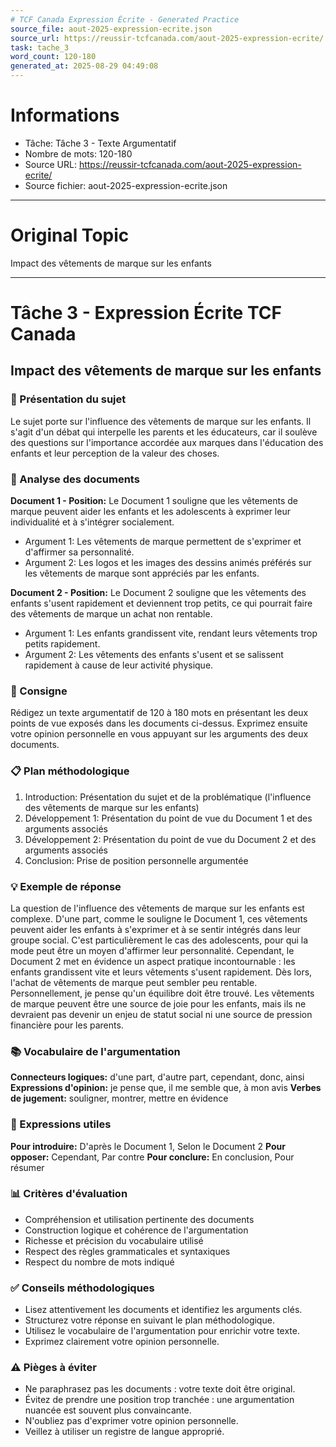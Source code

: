 ```yaml
---
# TCF Canada Expression Écrite - Generated Practice
source_file: aout-2025-expression-ecrite.json
source_url: https://reussir-tcfcanada.com/aout-2025-expression-ecrite/
task: tache_3
word_count: 120-180
generated_at: 2025-08-29 04:49:08
---
```


# Informations
- Tâche: Tâche 3 - Texte Argumentatif
- Nombre de mots: 120-180
- Source URL: https://reussir-tcfcanada.com/aout-2025-expression-ecrite/
- Source fichier: aout-2025-expression-ecrite.json

---

# Original Topic
Impact des vêtements de marque sur les enfants

---

# Tâche 3 - Expression Écrite TCF Canada
## Impact des vêtements de marque sur les enfants

### 📖 Présentation du sujet
Le sujet porte sur l'influence des vêtements de marque sur les enfants. Il s'agit d'un débat qui interpelle les parents et les éducateurs, car il soulève des questions sur l'importance accordée aux marques dans l'éducation des enfants et leur perception de la valeur des choses.

### 📄 Analyse des documents

**Document 1 - Position:** Le Document 1 souligne que les vêtements de marque peuvent aider les enfants et les adolescents à exprimer leur individualité et à s'intégrer socialement.
- Argument 1: Les vêtements de marque permettent de s'exprimer et d'affirmer sa personnalité.
- Argument 2: Les logos et les images des dessins animés préférés sur les vêtements de marque sont appréciés par les enfants.

**Document 2 - Position:** Le Document 2 souligne que les vêtements des enfants s'usent rapidement et deviennent trop petits, ce qui pourrait faire des vêtements de marque un achat non rentable.
- Argument 1: Les enfants grandissent vite, rendant leurs vêtements trop petits rapidement.
- Argument 2: Les vêtements des enfants s'usent et se salissent rapidement à cause de leur activité physique.

### 📝 Consigne
Rédigez un texte argumentatif de 120 à 180 mots en présentant les deux points de vue exposés dans les documents ci-dessus. Exprimez ensuite votre opinion personnelle en vous appuyant sur les arguments des deux documents.

### 📋 Plan méthodologique
1. Introduction: Présentation du sujet et de la problématique (l'influence des vêtements de marque sur les enfants)
2. Développement 1: Présentation du point de vue du Document 1 et des arguments associés
3. Développement 2: Présentation du point de vue du Document 2 et des arguments associés
4. Conclusion: Prise de position personnelle argumentée

### 💡 Exemple de réponse
La question de l'influence des vêtements de marque sur les enfants est complexe. D'une part, comme le souligne le Document 1, ces vêtements peuvent aider les enfants à s'exprimer et à se sentir intégrés dans leur groupe social. C'est particulièrement le cas des adolescents, pour qui la mode peut être un moyen d'affirmer leur personnalité. Cependant, le Document 2 met en évidence un aspect pratique incontournable : les enfants grandissent vite et leurs vêtements s'usent rapidement. Dès lors, l'achat de vêtements de marque peut sembler peu rentable. Personnellement, je pense qu'un équilibre doit être trouvé. Les vêtements de marque peuvent être une source de joie pour les enfants, mais ils ne devraient pas devenir un enjeu de statut social ni une source de pression financière pour les parents.

### 📚 Vocabulaire de l'argumentation
**Connecteurs logiques:** d'une part, d'autre part, cependant, donc, ainsi
**Expressions d'opinion:** je pense que, il me semble que, à mon avis
**Verbes de jugement:** souligner, montrer, mettre en évidence

### 🔧 Expressions utiles
**Pour introduire:** D'après le Document 1, Selon le Document 2
**Pour opposer:** Cependant, Par contre
**Pour conclure:** En conclusion, Pour résumer

### 📊 Critères d'évaluation
- Compréhension et utilisation pertinente des documents
- Construction logique et cohérence de l'argumentation
- Richesse et précision du vocabulaire utilisé
- Respect des règles grammaticales et syntaxiques
- Respect du nombre de mots indiqué

### ✅ Conseils méthodologiques
- Lisez attentivement les documents et identifiez les arguments clés.
- Structurez votre réponse en suivant le plan méthodologique.
- Utilisez le vocabulaire de l'argumentation pour enrichir votre texte.
- Exprimez clairement votre opinion personnelle.

### ⚠️ Pièges à éviter
- Ne paraphrasez pas les documents : votre texte doit être original.
- Évitez de prendre une position trop tranchée : une argumentation nuancée est souvent plus convaincante.
- N'oubliez pas d'exprimer votre opinion personnelle.
- Veillez à utiliser un registre de langue approprié.